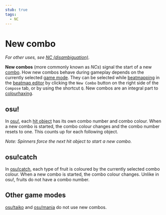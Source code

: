 ```yaml
---
stub: true
tags:
  - NC
---
```


# New combo

*For other uses, see [NC (disambiguation)](/wiki/Disambiguation/NC).*

**New combos** (more commonly known as *NCs*) signal the start of a new [combo](/wiki/Beatmapping/Combo). How new combos behave during gameplay depends on the currently selected [game mode](/wiki/Game_mode). They can be selected while [beatmapping](/wiki/Beatmapping) in the [beatmap editor](/wiki/Client/Beatmap_editor) by clicking the `New Combo` button on the right side of the `Compose` tab, or by using the shortcut `Q`. New combos are an integral part to [colourhaxing](/wiki/Beatmapping/Colourhaxing).

## osu!

In [osu!](/wiki/Game_mode/osu!), each [hit object](/wiki/Hit_object) has its own combo number and combo colour. When a new combo is started, the combo colour changes and the combo number resets to one. This counts up for each following object.

*Note: Spinners force the next hit object to start a new combo.*

## osu!catch

In [osu!catch](/wiki/Game_mode/osu!catch), each type of fruit is coloured by the currently selected combo colour. When a new combo is started, the combo colour changes. Unlike in osu!, fruits do not have a combo number.

## Other game modes

[osu!taiko](/wiki/Game_mode/osu!taiko) and [osu!mania](/wiki/Game_mode/osu!mania) do not use new combos.

<!--TODO: Insert lots of links-->
